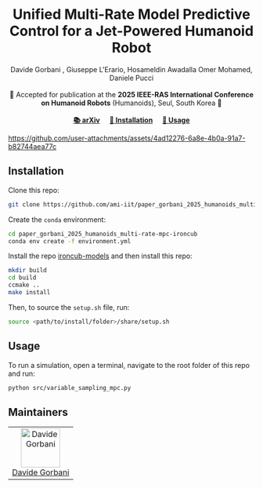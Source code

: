 <h1 align="center">
Unified Multi-Rate Model Predictive Control for a Jet-Powered Humanoid Robot
</h1>

<div align="center">
Davide Gorbani , Giuseppe L'Erario, Hosameldin Awadalla Omer Mohamed, Daniele Pucci
</div>
<br>

<div align="center">
📅 Accepted for publication at the <b>2025 IEEE-RAS International Conference on Humanoid Robots</b> (Humanoids), Seul, South Korea 🤖
</div>
<br>

<div align="center">
   <a href="https://arxiv.org/abs/2505.16478"><b>📚 arXiv</b></a> &nbsp;&nbsp;&nbsp;
    <a href="#Installation"><b>🔧 Installation</b></a> &nbsp;&nbsp;&nbsp;
    <a href="#Usage"><b>🔧 Usage</b></a>
</div>
<be>


https://github.com/user-attachments/assets/4ad12276-6a8e-4b0a-91a7-b82744aea77c


## Installation

Clone this repo:
```sh
git clone https://github.com/ami-iit/paper_gorbani_2025_humanoids_multi-rate-mpc-ironcub
```

Create the `conda` environment:
```sh
cd paper_gorbani_2025_humanoids_multi-rate-mpc-ironcub
conda env create -f environment.yml
```

Install the repo [ironcub-models](https://github.com/ami-iit/ironcub-models) and then install this repo:
```sh
mkdir build
cd build
ccmake ..
make install
```

Then, to source the `setup.sh` file, run:
```sh
source <path/to/install/folder>/share/setup.sh
```

## Usage

To run a simulation, open a terminal, navigate to the root folder of this repo and run:
```sh
python src/variable_sampling_mpc.py
```

## Maintainers

<table>
  <tr>
    <td align="center">
      <a href="https://github.com/davidegorbani">
        <img src="https://github.com/davidegorbani.png" width="80" alt="Davide Gorbani"><br>
        Davide Gorbani
      </a>
    </td>
  </tr>
</table>


